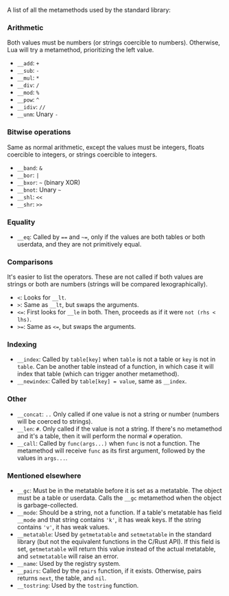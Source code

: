 A list of all the metamethods used by the standard library:

### Arithmetic
Both values must be numbers (or strings coercible to numbers). Otherwise,
Lua will try a metamethod, prioritizing the left value.
- `__add`: `+`
- `__sub`: `-`
- `__mul`: `*`
- `__div`: `/`
- `__mod`: `%`
- `__pow`: `^`
- `__idiv`: `//`
- `__unm`: Unary `-`

### Bitwise operations
Same as normal arithmetic, except the values must be integers, floats coercible
to integers, or strings coercible to integers.
- `__band`: `&`
- `__bor`: `|`
- `__bxor`: `~` (binary XOR)
- `__bnot`: Unary `~`
- `__shl`: `<<`
- `__shr`: `>>`

### Equality
- `__eq`: Called by `==` and `~=`, only if the values are both tables or both
  userdata, and they are not primitively equal.

### Comparisons
It's easier to list the operators. These are not called if both values are
strings or both are numbers (strings will be compared lexographically).
- `<`: Looks for `__lt`.
- `>`: Same as `__lt`, but swaps the arguments.
- `<=`: First looks for `__le` in both. Then, proceeds as if it were
  `not (rhs < lhs)`.
- `>=`: Same as `<=`, but swaps the arguments.

### Indexing
- `__index`: Called by `table[key]` when `table` is not a table or `key` is not
  in `table`. Can be another table instead of a function, in which case it will
  index that table (which can trigger another metamethod).
- `__newindex`: Called by `table[key] = value`, same as `__index`.

### Other
- `__concat`: `..` Only called if one value is not a string or number (numbers
  will be coerced to strings).
- `__len`: `#`. Only called if the value is not a string. If there's no
  metamethod and it's a table, then it will perform the normal `#` operation.
- `__call`: Called by `func(args...)` when `func` is not a function. The
  metamethod will receive `func` as its first argument, followed by the values
  in `args...`.

### Mentioned elsewhere
- `__gc`: Must be in the metatable before it is set as a metatable. The object
  must be a table or userdata. Calls the `__gc` metamethod when the object
  is garbage-collected.
- `__mode`: Should be a string, not a function. If a table's metatable has
  field `__mode` and that string contains `'k'`, it has weak keys. If the
  string contains `'v'`, it has weak values.
- `__metatable`: Used by `getmetatable` and `setmetatable` in the standard
  library (but not the equivalent functions in the C/Rust API). If this field
  is set, `getmetatable` will return this value instead of the actual
  metatable, and `setmetatable` will raise an error.
- `__name`: Used by the registry system.
- `__pairs`: Called by the `pairs` function, if it exists. Otherwise, pairs
  returns `next`, the table, and `nil`.
- `__tostring`: Used by the `tostring` function.
